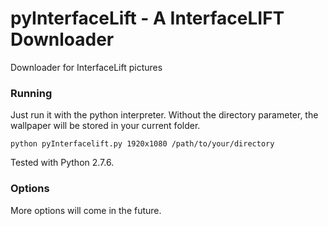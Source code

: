 # pyInterfaceLift - A InterfaceLIFT Downloader
Downloader for InterfaceLift pictures

### Running

Just run it with the python interpreter. Without the directory parameter, the wallpaper will be stored in your current folder.

    python pyInterfacelift.py 1920x1080 /path/to/your/directory

Tested with Python 2.7.6.

### Options

More options will come in the future.
